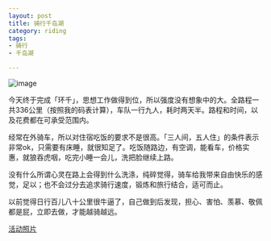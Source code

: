 ```yaml
---
layout: post
title: 骑行千岛湖
category: riding
tags:
- 骑行 
- 千岛湖

---
```


![image](http://distilleryimage9.ak.instagram.com/9cf7852813bb11e393ac22000a9f3c29_7.jpg)


今天终于完成「环千」，思想工作做得到位，所以强度没有想象中的大。全路程一共336公里（按照我的码表计算），车队一行九人，耗时两天半。路程和时间，以及花费都在可承受范围内。

经常在外骑车，所以对住宿吃饭的要求不是很高。「三人间，五人住」的条件表示非常ok，只需要有床睡，就很知足了。吃饭随路边，有空调，能看车，价格实惠，就狼吞虎咽，吃完小睡一会儿，洗把脸继续上路。

没有什么所谓心灵在路上会得到什么洗涤，纯碎觉得，骑车给我带来自由快乐的感觉，足以；也不会过分去追求骑行速度，锻炼和旅行结合，适可而止。

以前觉得日行百儿八十公里很牛逼了，自己做到后发现，担心、害怕、羡慕、敬佩都是屁，立即去做，才能越骑越远。

[活动照片](http://bbs.chinabike.tv/thread-92148-1-1.html)